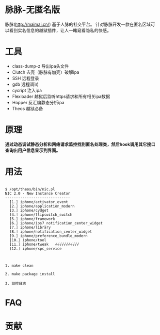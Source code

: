 # 脉脉-无匿名版
脉脉(http://maimai.cn/) 基于人脉的社交平台。
针对脉脉开发一款在匿名区域可以看到实名信息的越狱插件，让人一睹窥看隐私的快感。


# 工具
- class-dump-z 导出ipa头文件
- Clutch 去壳（脉脉有加壳）破解ipa
- SSH 远程登录
- gdb 远程调试
- cycript 注入ipa
- Flexloader 越狱后监听https请求和所有相关ipa数据
- Hopper 反汇编静态分析ipa
- Theos 越狱必备 

# 原理
 <strong> 通过动态调试静态分析和网络请求监控找到匿名处理类，然后hook调用其它接口查询出用户信息显示到界面。</strong>

# 用法

```

$ /opt/theos/bin/nic.pl
NIC 2.0 - New Instance Creator
------------------------------
  [1.] iphone/activator_event
  [2.] iphone/application_modern
  [3.] iphone/cydget
  [4.] iphone/flipswitch_switch
  [5.] iphone/framework
  [6.] iphone/ios7_notification_center_widget
  [7.] iphone/library
  [8.] iphone/notification_center_widget
  [9.] iphone/preference_bundle_modern
  [10.] iphone/tool
  [11.] iphone/tweak   √√√√√√√√√√√
  [12.] iphone/xpc_service
  
```

```

1. make clean

2. make package install

3. 监控日志

```

# FAQ


# 贡献
